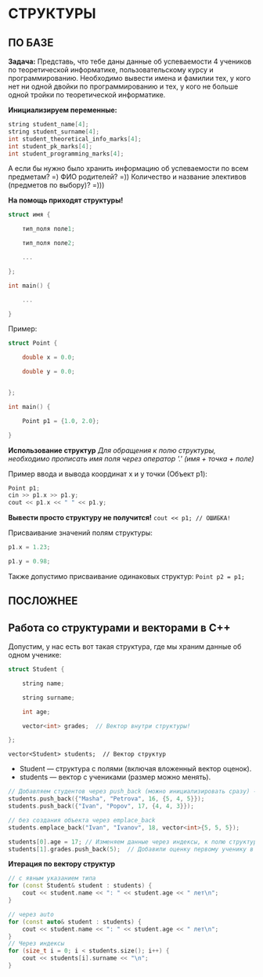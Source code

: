 # СТРУКТУРЫ

## ПО БАЗЕ

**Задача:**
Представь, что тебе даны данные об успеваемости 4 учеников по теоретической информатике, пользовательскому курсу и программированию.
Необходимо вывести имена и фамилии тех, у кого нет ни одной двойки по программированию и тех, у кого не больше одной тройки по теоретической информатике.

**Инициализируем переменные:**
```cpp
string student_name[4];
string student_surname[4];
int student_theoretical_info_marks[4];
int student_pk_marks[4];
int student_programming_marks[4];
```

А если бы нужно было хранить информацию об успеваемости по всем предметам? =)
ФИО родителей? =))
Количество и название элективов (предметов по выбору)? =)))

**На помощь приходят структуры!**

```cpp
struct имя {

    тип_поля поле1;

    тип_поля поле2;

    ...

};

int main() {

    ...

}
```
Пример:
```cpp
struct Point {

    double x = 0.0;

    double y = 0.0;


};

int main() {

    Point p1 = {1.0, 2.0};

}
```

**Использование структур**
*Для обращения к полю структуры, необходимо прописать имя поля через оператор '.' (имя + точка + поле)*

Пример ввода и вывода координат x и y точки (Объект p1):

```cpp
Point p1;
cin >> p1.x >> p1.y;
cout << p1.x << " " << p1.y;
```
**Вывести просто структуру не получится!**
`cout << p1; // ОШИБКА!`

Присваивание значений полям структуры:
```cpp
p1.x = 1.23;

p1.y = 0.98;
```
Также допустимо присваивание одинаковых структур:
`Point p2 = p1;`

## ПОСЛОЖНЕЕ
## Работа со структурами и векторами в C++
Допустим,  у нас есть вот такая структура, где  мы храним данные об одном ученике:
``` cpp
struct Student {

    string name;

    string surname;

    int age;

    vector<int> grades;  // Вектор внутри структуры!

};
```
`vector<Student> students;  // Вектор структур`
- Student — структура с полями (включая вложенный вектор оценок).
- students — вектор с учениками (размер можно менять).

```cpp
// Добавляем студентов через push_back (можно инициализировать сразу) - создается объект перед записыванием его в структуру
students.push_back({"Masha", "Petrova", 16, {5, 4, 5}});
students.push_back({"Ivan", "Popov", 17, {4, 4, 3}});

// без создания объекта через emplace_back
students.emplace_back("Ivan", "Ivanov", 18, vector<int>{5, 5, 5});

students[0].age = 17; // Изменяем данные через индексы, к полю структуры обращаемся через точку
students[1].grades.push_back(5);  // Добавили оценку первому ученику в вектор оценок внутри структуры
```
**Итерация по вектору структур**
```cpp
// с явным указанием типа
for (const Student& student : students) {
    cout << student.name << ": " << student.age << " лет\n";
}

// через auto
for (const auto& student : students) {
    cout << student.name << ": " << student.age << " лет\n";
}
// Через индексы
for (size_t i = 0; i < students.size(); i++) {
    cout << students[i].surname << "\n";
}
```
